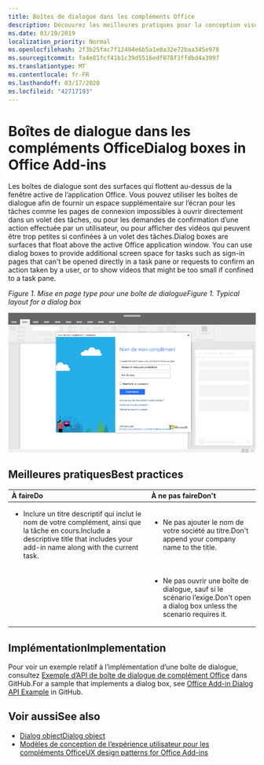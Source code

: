 ```yaml
---
title: Boîtes de dialogue dans les compléments Office
description: Découvrez les meilleures pratiques pour la conception visuelle des boîtes de dialogue dans les compléments Office.
ms.date: 03/19/2019
localization_priority: Normal
ms.openlocfilehash: 2f3b25fac7f12494e6b5a1e0a32e72baa345e978
ms.sourcegitcommit: fa4e81fcf41b1c39d5516edf078f3ffdbd4a3997
ms.translationtype: MT
ms.contentlocale: fr-FR
ms.lasthandoff: 03/17/2020
ms.locfileid: "42717193"
---
```

# <a name="dialog-boxes-in-office-add-ins"></a><span data-ttu-id="4ed54-103">Boîtes de dialogue dans les compléments Office</span><span class="sxs-lookup"><span data-stu-id="4ed54-103">Dialog boxes in Office Add-ins</span></span>
 
<span data-ttu-id="4ed54-p101">Les boîtes de dialogue sont des surfaces qui flottent au-dessus de la fenêtre active de l’application Office. Vous pouvez utiliser les boîtes de dialogue afin de fournir un espace supplémentaire sur l’écran pour les tâches comme les pages de connexion impossibles à ouvrir directement dans un volet des tâches, ou pour les demandes de confirmation d’une action effectuée par un utilisateur, ou pour afficher des vidéos qui peuvent être trop petites si confinées à un volet des tâches.</span><span class="sxs-lookup"><span data-stu-id="4ed54-p101">Dialog boxes are surfaces that float above the active Office application window. You can use dialog boxes to provide additional screen space for tasks such as sign-in pages that can't be opened directly in a task pane or requests to confirm an action taken by a user, or to show videos that might be too small if confined to a task pane.</span></span>

<span data-ttu-id="4ed54-106">*Figure 1. Mise en page type pour une boîte de dialogue*</span><span class="sxs-lookup"><span data-stu-id="4ed54-106">*Figure 1. Typical layout for a dialog box*</span></span>

![Exemple d’image affichant une mise en page par défaut pour une boîte de dialogue](../images/overview-with-app-dialog.png)

## <a name="best-practices"></a><span data-ttu-id="4ed54-108">Meilleures pratiques</span><span class="sxs-lookup"><span data-stu-id="4ed54-108">Best practices</span></span>

|<span data-ttu-id="4ed54-109">**À faire**</span><span class="sxs-lookup"><span data-stu-id="4ed54-109">**Do**</span></span>|<span data-ttu-id="4ed54-110">**À ne pas faire**</span><span class="sxs-lookup"><span data-stu-id="4ed54-110">**Don't**</span></span>|
|:-----|:--------|
|<ul><li><span data-ttu-id="4ed54-111">Inclure un titre descriptif qui inclut le nom de votre complément, ainsi que la tâche en cours.</span><span class="sxs-lookup"><span data-stu-id="4ed54-111">Include a descriptive title that includes your add-in name along with the current task.</span></span></li></ul>|<ul><li><span data-ttu-id="4ed54-112">Ne pas ajouter le nom de votre société au titre.</span><span class="sxs-lookup"><span data-stu-id="4ed54-112">Don't append your company name to the title.</span></span></li></ul>|
||<ul><li><span data-ttu-id="4ed54-113">Ne pas ouvrir une boîte de dialogue, sauf si le scénario l’exige.</span><span class="sxs-lookup"><span data-stu-id="4ed54-113">Don't open a dialog box unless the scenario requires it.</span></span></li></ul>|

## <a name="implementation"></a><span data-ttu-id="4ed54-114">Implémentation</span><span class="sxs-lookup"><span data-stu-id="4ed54-114">Implementation</span></span>

<span data-ttu-id="4ed54-115">Pour voir un exemple relatif à l’implémentation d’une boîte de dialogue, consultez [Exemple d’API de boîte de dialogue de complément Office](https://github.com/OfficeDev/Office-Add-in-Dialog-API-Simple-Example) dans GitHub.</span><span class="sxs-lookup"><span data-stu-id="4ed54-115">For a sample that implements a dialog box, see [Office Add-in Dialog API Example](https://github.com/OfficeDev/Office-Add-in-Dialog-API-Simple-Example) in GitHub.</span></span>

## <a name="see-also"></a><span data-ttu-id="4ed54-116">Voir aussi</span><span class="sxs-lookup"><span data-stu-id="4ed54-116">See also</span></span>

- [<span data-ttu-id="4ed54-117">Dialog object</span><span class="sxs-lookup"><span data-stu-id="4ed54-117">Dialog object</span></span>](/javascript/api/office/office.dialog)
- [<span data-ttu-id="4ed54-118">Modèles de conception de l’expérience utilisateur pour les compléments Office</span><span class="sxs-lookup"><span data-stu-id="4ed54-118">UX design patterns for Office Add-ins</span></span>](../design/ux-design-pattern-templates.md)
